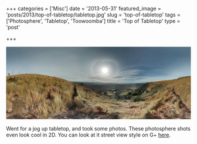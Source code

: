 +++
categories = ['Misc']
date = '2013-05-31'
featured_image = 'posts/2013/top-of-tabletop/tabletop.jpg'
slug = 'top-of-tabletop'
tags = ['Photosphere', 'Tabletop', 'Toowoomba']
title = 'Top of Tabletop'
type = 'post'

+++

![Top of Tabletop](tabletop.jpg)

Went for a jog up tabletop, and took some photos. These photosphere shots even look cool in 2D. You can look at it street view style on G+ [here](https://plus.google.com/photos/112466174789327643543/albums/5881726813888767585/5884304948539185186?pid=5884304948539185186&oid=112466174789327643543).